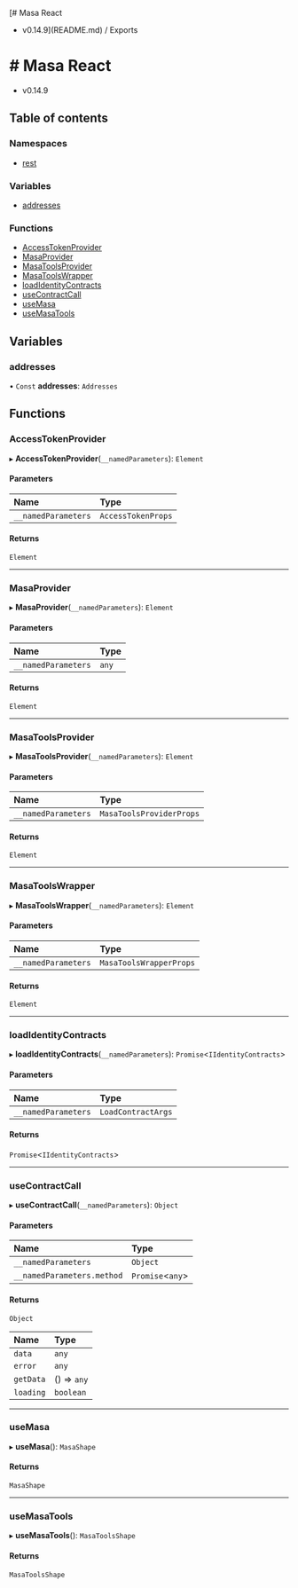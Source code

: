 [# Masa React
 - v0.14.9](README.md) / Exports

# # Masa React
 - v0.14.9

## Table of contents

### Namespaces

- [rest](modules/rest.md)

### Variables

- [addresses](modules.md#addresses)

### Functions

- [AccessTokenProvider](modules.md#accesstokenprovider)
- [MasaProvider](modules.md#masaprovider)
- [MasaToolsProvider](modules.md#masatoolsprovider)
- [MasaToolsWrapper](modules.md#masatoolswrapper)
- [loadIdentityContracts](modules.md#loadidentitycontracts)
- [useContractCall](modules.md#usecontractcall)
- [useMasa](modules.md#usemasa)
- [useMasaTools](modules.md#usemasatools)

## Variables

### addresses

• `Const` **addresses**: `Addresses`

## Functions

### AccessTokenProvider

▸ **AccessTokenProvider**(`__namedParameters`): `Element`

#### Parameters

| Name | Type |
| :------ | :------ |
| `__namedParameters` | `AccessTokenProps` |

#### Returns

`Element`

___

### MasaProvider

▸ **MasaProvider**(`__namedParameters`): `Element`

#### Parameters

| Name | Type |
| :------ | :------ |
| `__namedParameters` | `any` |

#### Returns

`Element`

___

### MasaToolsProvider

▸ **MasaToolsProvider**(`__namedParameters`): `Element`

#### Parameters

| Name | Type |
| :------ | :------ |
| `__namedParameters` | `MasaToolsProviderProps` |

#### Returns

`Element`

___

### MasaToolsWrapper

▸ **MasaToolsWrapper**(`__namedParameters`): `Element`

#### Parameters

| Name | Type |
| :------ | :------ |
| `__namedParameters` | `MasaToolsWrapperProps` |

#### Returns

`Element`

___

### loadIdentityContracts

▸ **loadIdentityContracts**(`__namedParameters`): `Promise`<`IIdentityContracts`\>

#### Parameters

| Name | Type |
| :------ | :------ |
| `__namedParameters` | `LoadContractArgs` |

#### Returns

`Promise`<`IIdentityContracts`\>

___

### useContractCall

▸ **useContractCall**(`__namedParameters`): `Object`

#### Parameters

| Name | Type |
| :------ | :------ |
| `__namedParameters` | `Object` |
| `__namedParameters.method` | `Promise`<`any`\> |

#### Returns

`Object`

| Name | Type |
| :------ | :------ |
| `data` | `any` |
| `error` | `any` |
| `getData` | () => `any` |
| `loading` | `boolean` |

___

### useMasa

▸ **useMasa**(): `MasaShape`

#### Returns

`MasaShape`

___

### useMasaTools

▸ **useMasaTools**(): `MasaToolsShape`

#### Returns

`MasaToolsShape`
